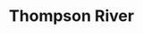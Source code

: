 ---
layout: product
product_id: 2062562492478
id: 2062562492478
title: Thompson River
body_html: >-
  <p>Taken alongside the Thompson River in the fall of 2016.</p>

  <p>While on a road trip back from the interior of BC, we stopped alongside the Thompson River in between Spences Bridge and Lytton. The blue sky reflecting on the water was so picturesque, while a little ways to the left, dark clouds loomed in the distance.</p>

  <p> </p>
vendor: Connell McCarthy
product_type: Photo Print
created_at: 2019-03-17T13:32:30-04:00
handle: thompson-river
updated_at: 2022-01-18T10:42:43-05:00
published_at: 2018-08-22T19:38:24-04:00
template_suffix: ""
status: active
published_scope: global
tags: Batch 03, fall, Print, River, water
admin_graphql_api_id: gid://shopify/Product/2062562492478
variants:
  - product_id: 2062562492478
    id: 39577250725950
    title: 8x10” / Full Colour
    price: "35.00"
    sku: CM-PP-B3-09-XXS-FC
    position: 1
    inventory_policy: deny
    compare_at_price: null
    fulfillment_service: manual
    inventory_management: null
    option1: 8x10”
    option2: Full Colour
    option3: null
    created_at: 2021-09-01T15:41:02-04:00
    updated_at: 2021-09-01T15:41:21-04:00
    taxable: true
    barcode: ""
    grams: 208
    image_id: 6301843849278
    weight: 0.208
    weight_unit: kg
    inventory_item_id: 41671691370558
    inventory_quantity: 0
    old_inventory_quantity: 0
    requires_shipping: true
    admin_graphql_api_id: gid://shopify/ProductVariant/39577250725950
  - product_id: 2062562492478
    id: 39577250758718
    title: 8x10” / Black & White
    price: "35.00"
    sku: CM-PP-B3-09-XXS-BW
    position: 2
    inventory_policy: deny
    compare_at_price: null
    fulfillment_service: manual
    inventory_management: null
    option1: 8x10”
    option2: Black & White
    option3: null
    created_at: 2021-09-01T15:41:02-04:00
    updated_at: 2021-09-01T15:41:21-04:00
    taxable: true
    barcode: ""
    grams: 208
    image_id: 6301843816510
    weight: 0.208
    weight_unit: kg
    inventory_item_id: 41671691403326
    inventory_quantity: 0
    old_inventory_quantity: 0
    requires_shipping: true
    admin_graphql_api_id: gid://shopify/ProductVariant/39577250758718
  - product_id: 2062562492478
    id: 39577250791486
    title: 8.5x11” / Full Colour
    price: "35.00"
    sku: CM-PP-B3-09-XS-FC
    position: 3
    inventory_policy: deny
    compare_at_price: null
    fulfillment_service: manual
    inventory_management: null
    option1: 8.5x11”
    option2: Full Colour
    option3: null
    created_at: 2021-09-01T15:41:02-04:00
    updated_at: 2021-09-01T15:41:21-04:00
    taxable: true
    barcode: ""
    grams: 208
    image_id: 6301843849278
    weight: 0.208
    weight_unit: kg
    inventory_item_id: 41671691436094
    inventory_quantity: 0
    old_inventory_quantity: 0
    requires_shipping: true
    admin_graphql_api_id: gid://shopify/ProductVariant/39577250791486
  - product_id: 2062562492478
    id: 39577250824254
    title: 8.5x11” / Black & White
    price: "35.00"
    sku: CM-PP-B3-09-XS-BW
    position: 4
    inventory_policy: deny
    compare_at_price: null
    fulfillment_service: manual
    inventory_management: null
    option1: 8.5x11”
    option2: Black & White
    option3: null
    created_at: 2021-09-01T15:41:02-04:00
    updated_at: 2021-09-01T15:41:21-04:00
    taxable: true
    barcode: ""
    grams: 208
    image_id: 6301843816510
    weight: 0.208
    weight_unit: kg
    inventory_item_id: 41671691468862
    inventory_quantity: 0
    old_inventory_quantity: 0
    requires_shipping: true
    admin_graphql_api_id: gid://shopify/ProductVariant/39577250824254
  - product_id: 2062562492478
    id: 39577250857022
    title: 13x19” / Full Colour
    price: "40.00"
    sku: CM-PP-B3-09-S-FC
    position: 5
    inventory_policy: deny
    compare_at_price: null
    fulfillment_service: manual
    inventory_management: null
    option1: 13x19”
    option2: Full Colour
    option3: null
    created_at: 2021-09-01T15:41:02-04:00
    updated_at: 2021-09-01T15:41:21-04:00
    taxable: true
    barcode: ""
    grams: 208
    image_id: 6301843849278
    weight: 0.208
    weight_unit: kg
    inventory_item_id: 41671691501630
    inventory_quantity: 0
    old_inventory_quantity: 0
    requires_shipping: true
    admin_graphql_api_id: gid://shopify/ProductVariant/39577250857022
  - product_id: 2062562492478
    id: 39577250889790
    title: 13x19” / Black & White
    price: "40.00"
    sku: CM-PP-B3-09-S-BW
    position: 6
    inventory_policy: deny
    compare_at_price: null
    fulfillment_service: manual
    inventory_management: null
    option1: 13x19”
    option2: Black & White
    option3: null
    created_at: 2021-09-01T15:41:02-04:00
    updated_at: 2021-09-01T15:41:21-04:00
    taxable: true
    barcode: ""
    grams: 208
    image_id: 6301843816510
    weight: 0.208
    weight_unit: kg
    inventory_item_id: 41671691534398
    inventory_quantity: 0
    old_inventory_quantity: 0
    requires_shipping: true
    admin_graphql_api_id: gid://shopify/ProductVariant/39577250889790
  - product_id: 2062562492478
    id: 39577250922558
    title: 16x20” / Full Colour
    price: "50.00"
    sku: CM-PP-B3-09-M-FC
    position: 7
    inventory_policy: deny
    compare_at_price: null
    fulfillment_service: manual
    inventory_management: null
    option1: 16x20”
    option2: Full Colour
    option3: null
    created_at: 2021-09-01T15:41:02-04:00
    updated_at: 2021-09-01T15:41:21-04:00
    taxable: true
    barcode: ""
    grams: 208
    image_id: 6301843849278
    weight: 0.208
    weight_unit: kg
    inventory_item_id: 41671691567166
    inventory_quantity: 0
    old_inventory_quantity: 0
    requires_shipping: true
    admin_graphql_api_id: gid://shopify/ProductVariant/39577250922558
  - product_id: 2062562492478
    id: 39577250955326
    title: 16x20” / Black & White
    price: "50.00"
    sku: CM-PP-B3-09-M-BW
    position: 8
    inventory_policy: deny
    compare_at_price: null
    fulfillment_service: manual
    inventory_management: null
    option1: 16x20”
    option2: Black & White
    option3: null
    created_at: 2021-09-01T15:41:02-04:00
    updated_at: 2021-09-01T15:41:21-04:00
    taxable: true
    barcode: ""
    grams: 208
    image_id: 6301843816510
    weight: 0.208
    weight_unit: kg
    inventory_item_id: 41671691599934
    inventory_quantity: 0
    old_inventory_quantity: 0
    requires_shipping: true
    admin_graphql_api_id: gid://shopify/ProductVariant/39577250955326
  - product_id: 2062562492478
    id: 39577250988094
    title: 20x24” / Full Colour
    price: "60.00"
    sku: CM-PP-B3-09-L-FC
    position: 9
    inventory_policy: deny
    compare_at_price: null
    fulfillment_service: manual
    inventory_management: null
    option1: 20x24”
    option2: Full Colour
    option3: null
    created_at: 2021-09-01T15:41:02-04:00
    updated_at: 2021-09-01T15:41:21-04:00
    taxable: true
    barcode: ""
    grams: 208
    image_id: 6301843849278
    weight: 0.208
    weight_unit: kg
    inventory_item_id: 41671691632702
    inventory_quantity: 0
    old_inventory_quantity: 0
    requires_shipping: true
    admin_graphql_api_id: gid://shopify/ProductVariant/39577250988094
  - product_id: 2062562492478
    id: 39577251020862
    title: 20x24” / Black & White
    price: "60.00"
    sku: CM-PP-B3-09-L-BW
    position: 10
    inventory_policy: deny
    compare_at_price: null
    fulfillment_service: manual
    inventory_management: null
    option1: 20x24”
    option2: Black & White
    option3: null
    created_at: 2021-09-01T15:41:02-04:00
    updated_at: 2021-09-01T15:41:21-04:00
    taxable: true
    barcode: ""
    grams: 208
    image_id: 6301843816510
    weight: 0.208
    weight_unit: kg
    inventory_item_id: 41671691665470
    inventory_quantity: 0
    old_inventory_quantity: 0
    requires_shipping: true
    admin_graphql_api_id: gid://shopify/ProductVariant/39577251020862
  - product_id: 2062562492478
    id: 39577251053630
    title: 20x30” / Full Colour
    price: "70.00"
    sku: CM-PP-B3-09-XL-FC
    position: 11
    inventory_policy: deny
    compare_at_price: null
    fulfillment_service: manual
    inventory_management: null
    option1: 20x30”
    option2: Full Colour
    option3: null
    created_at: 2021-09-01T15:41:02-04:00
    updated_at: 2021-09-01T15:41:21-04:00
    taxable: true
    barcode: ""
    grams: 208
    image_id: 6301843849278
    weight: 0.208
    weight_unit: kg
    inventory_item_id: 41671691698238
    inventory_quantity: 0
    old_inventory_quantity: 0
    requires_shipping: true
    admin_graphql_api_id: gid://shopify/ProductVariant/39577251053630
  - product_id: 2062562492478
    id: 39577251086398
    title: 20x30” / Black & White
    price: "70.00"
    sku: CM-PP-B3-09-XL-BW
    position: 12
    inventory_policy: deny
    compare_at_price: null
    fulfillment_service: manual
    inventory_management: null
    option1: 20x30”
    option2: Black & White
    option3: null
    created_at: 2021-09-01T15:41:02-04:00
    updated_at: 2021-09-01T15:41:21-04:00
    taxable: true
    barcode: ""
    grams: 208
    image_id: 6301843816510
    weight: 0.208
    weight_unit: kg
    inventory_item_id: 41671691731006
    inventory_quantity: 0
    old_inventory_quantity: 0
    requires_shipping: true
    admin_graphql_api_id: gid://shopify/ProductVariant/39577251086398
  - product_id: 2062562492478
    id: 39577251119166
    title: 24x36” / Full Colour
    price: "90.00"
    sku: CM-PP-B3-09-XXL-FC
    position: 13
    inventory_policy: deny
    compare_at_price: null
    fulfillment_service: manual
    inventory_management: null
    option1: 24x36”
    option2: Full Colour
    option3: null
    created_at: 2021-09-01T15:41:02-04:00
    updated_at: 2021-09-01T15:41:21-04:00
    taxable: true
    barcode: ""
    grams: 208
    image_id: 6301843849278
    weight: 0.208
    weight_unit: kg
    inventory_item_id: 41671691763774
    inventory_quantity: 0
    old_inventory_quantity: 0
    requires_shipping: true
    admin_graphql_api_id: gid://shopify/ProductVariant/39577251119166
  - product_id: 2062562492478
    id: 39577251151934
    title: 24x36” / Black & White
    price: "90.00"
    sku: CM-PP-B3-09-XXL-BW
    position: 14
    inventory_policy: deny
    compare_at_price: null
    fulfillment_service: manual
    inventory_management: null
    option1: 24x36”
    option2: Black & White
    option3: null
    created_at: 2021-09-01T15:41:02-04:00
    updated_at: 2021-09-01T15:41:21-04:00
    taxable: true
    barcode: ""
    grams: 208
    image_id: 6301843816510
    weight: 0.208
    weight_unit: kg
    inventory_item_id: 41671691796542
    inventory_quantity: 0
    old_inventory_quantity: 0
    requires_shipping: true
    admin_graphql_api_id: gid://shopify/ProductVariant/39577251151934
  - product_id: 2062562492478
    id: 39577251184702
    title: 30x40” / Full Colour
    price: "100.00"
    sku: CM-PP-B3-09-XXXL-FC
    position: 15
    inventory_policy: deny
    compare_at_price: null
    fulfillment_service: manual
    inventory_management: null
    option1: 30x40”
    option2: Full Colour
    option3: null
    created_at: 2021-09-01T15:41:02-04:00
    updated_at: 2021-09-01T15:41:21-04:00
    taxable: true
    barcode: ""
    grams: 208
    image_id: 6301843849278
    weight: 0.208
    weight_unit: kg
    inventory_item_id: 41671691829310
    inventory_quantity: 0
    old_inventory_quantity: 0
    requires_shipping: true
    admin_graphql_api_id: gid://shopify/ProductVariant/39577251184702
  - product_id: 2062562492478
    id: 39577251217470
    title: 30x40” / Black & White
    price: "100.00"
    sku: CM-PP-B3-09-XXXL-BW
    position: 16
    inventory_policy: deny
    compare_at_price: null
    fulfillment_service: manual
    inventory_management: null
    option1: 30x40”
    option2: Black & White
    option3: null
    created_at: 2021-09-01T15:41:02-04:00
    updated_at: 2021-09-01T15:41:21-04:00
    taxable: true
    barcode: ""
    grams: 208
    image_id: 6301843816510
    weight: 0.208
    weight_unit: kg
    inventory_item_id: 41671691862078
    inventory_quantity: 0
    old_inventory_quantity: 0
    requires_shipping: true
    admin_graphql_api_id: gid://shopify/ProductVariant/39577251217470
options:
  - product_id: 2062562492478
    id: 2805853093950
    name: Size
    position: 1
    values:
      - 8x10”
      - 8.5x11”
      - 13x19”
      - 16x20”
      - 20x24”
      - 20x30”
      - 24x36”
      - 30x40”
  - product_id: 2062562492478
    id: 8590082801726
    name: Color
    position: 2
    values:
      - Full Colour
      - Black & White
images:
  - product_id: 2062562492478
    id: 6301843849278
    position: 1
    created_at: 2019-03-17T13:32:43-04:00
    updated_at: 2019-10-20T18:44:17-04:00
    alt: null
    width: 1000
    height: 1500
    src: https://cdn.shopify.com/s/files/1/1624/2355/products/Thompson-River---Product-2019.jpg?v=1571611457
    variant_ids:
      - 39577250725950
      - 39577250791486
      - 39577250857022
      - 39577250922558
      - 39577250988094
      - 39577251053630
      - 39577251119166
      - 39577251184702
    admin_graphql_api_id: gid://shopify/ProductImage/6301843849278
  - product_id: 2062562492478
    id: 6301843816510
    position: 2
    created_at: 2019-03-17T13:32:41-04:00
    updated_at: 2019-10-20T18:44:17-04:00
    alt: null
    width: 1000
    height: 1500
    src: https://cdn.shopify.com/s/files/1/1624/2355/products/Thompson-River---Product-2019-B_W.jpg?v=1571611457
    variant_ids:
      - 39577250758718
      - 39577250824254
      - 39577250889790
      - 39577250955326
      - 39577251020862
      - 39577251086398
      - 39577251151934
      - 39577251217470
    admin_graphql_api_id: gid://shopify/ProductImage/6301843816510
  - product_id: 2062562492478
    id: 28230433177662
    position: 3
    created_at: 2021-05-04T21:27:14-04:00
    updated_at: 2021-05-04T21:27:14-04:00
    alt: null
    width: 2000
    height: 1800
    src: https://cdn.shopify.com/s/files/1/1624/2355/products/PAR_02_0001_ac168676-f543-4032-9f33-94b06d8e3000.png?v=1620178034
    variant_ids: []
    admin_graphql_api_id: gid://shopify/ProductImage/28230433177662
image:
  product_id: 2062562492478
  id: 6301843849278
  position: 1
  created_at: 2019-03-17T13:32:43-04:00
  updated_at: 2019-10-20T18:44:17-04:00
  alt: null
  width: 1000
  height: 1500
  src: https://cdn.shopify.com/s/files/1/1624/2355/products/Thompson-River---Product-2019.jpg?v=1571611457
  variant_ids:
    - 39577250725950
    - 39577250791486
    - 39577250857022
    - 39577250922558
    - 39577250988094
    - 39577251053630
    - 39577251119166
    - 39577251184702
  admin_graphql_api_id: gid://shopify/ProductImage/6301843849278

---
